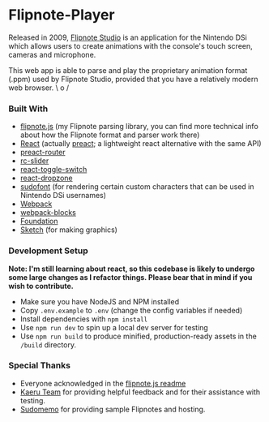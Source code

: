 # Flipnote-Player

Released in 2009, [Flipnote Studio](https://www.nintendo.co.uk/Games/Nintendo-DSiWare/Flipnote-Studio-263126.html) is an application for the Nintendo DSi which allows users to create animations with the console's touch screen, cameras and microphone. 

This web app is able to parse and play the proprietary animation format (.ppm) used by Flipnote Studio, provided that you have a relatively modern web browser. \ o /

### Built With

* [flipnote.js](https://github.com/jaames/flipnote.js) (my Flipnote parsing library, you can find more technical info about how the Flipnote format and parser work there)
* [React](https://reactjs.org/) (actually [preact](https://preactjs.com/); a lightweight react alternative with the same API)
* [preact-router](https://github.com/developit/preact-router)
* [rc-slider](react-component.github.io/slider/)
* [react-toggle-switch](https://github.com/pgrimard/react-toggle-switch)
* [react-dropzone](https://react-dropzone.js.org/)
* [sudofont](https://github.com/Sudomemo/Sudofont) (for rendering certain custom characters that can be used in Nintendo DSi usernames)
* [Webpack](https://webpack.js.org/)
* [webpack-blocks](https://github.com/andywer/webpack-blocks)
* [Foundation](https://foundation.zurb.com/)
* [Sketch](https://sketchapp.com/) (for making graphics)

### Development Setup

**Note: I'm still learning about react, so this codebase is likely to undergo some large changes as I refactor things. Please bear that in mind if you wish to contribute.**

* Make sure you have NodeJS and NPM installed
* Copy `.env.example` to `.env` (change the config variables if needed) 
* Install dependencies with `npm install`
* Use `npm run dev` to spin up a local dev server for testing
* Use `npm run build` to produce minified, production-ready assets in the `/build` directory.

### Special Thanks

* Everyone acknowledged in the [flipnote.js readme](https://github.com/jaames/flipnote.js#Acknowledgments)
* [Kaeru Team](https://github.com/KaeruTeam) for providing helpful feedback and for their assistance with testing. 
* [Sudomemo](http://www.sudomemo.net/) for providing sample Flipnotes and hosting.
